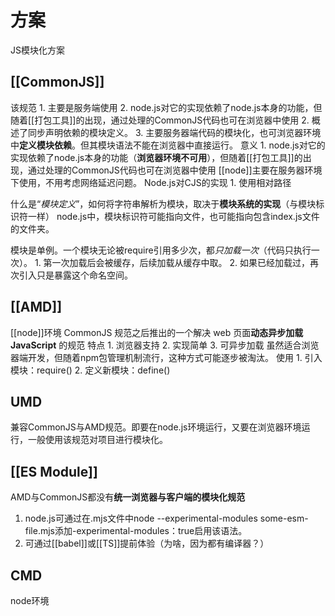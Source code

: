 # 方案
JS模块化方案
## [[CommonJS]] 
该规范
	1. 主要是服务端使用
		2. node.js对它的实现依赖了node.js本身的功能，但随着[[打包工具]]的出现，通过处理的CommonJS代码也可在浏览器中使用
	2. 概述了同步声明依赖的模块定义。
	3. 主要服务器端代码的模块化，也可浏览器环境中**定义模块依赖**。但其模块语法不能在浏览器中直接运行。
意义
	1. 
node.js对它的实现依赖了node.js本身的功能（**浏览器环境不可用**），但随着[[打包工具]]的出现，通过处理的CommonJS代码也可在浏览器中使用
[[node]]主要在服务器环境下使用，不用考虑网络延迟问题。
Node.js对CJS的实现
	1. 使用相对路径



什么是“*模块定义*”，如何将字符串解析为模块，取决于**模块系统的实现**（与模块标识符一样）
	node.js中，模块标识符可能指向文件，也可能指向包含index.js文件的文件夹。

模块是单例。一个模块无论被require引用多少次，都*只加载一次*（代码只执行一次）。
	1. 第一次加载后会被缓存，后续加载从缓存中取。
	2. 如果已经加载过，再次引入只是暴露这个命名空间。
## [[AMD]] 
[[node]]环境
CommonJS 规范之后推出的一个解决 web 页面**动态异步加载 JavaScript** 的规范
特点
	1. 浏览器支持
	2. 实现简单
	3. 可异步加载
虽然适合浏览器端开发，但随着npm包管理机制流行，这种方式可能逐步被淘汰。
使用
	1. 引入模块：require()
	2. 定义新模块：define()
## UMD
兼容CommonJS与AMD规范。即要在node.js环境运行，又要在浏览器环境运行，一般使用该规范对项目进行模块化。
## [[ES Module]] 
AMD与CommonJS都没有**统一浏览器与客户端的模块化规范**
1. node.js可通过在.mjs文件中node --experimental-modules some-esm-file.mjs添加-experimental-modules：true启用该语法。
2. 可通过[[babel]]或[[TS]]提前体验（为啥，因为都有编译器？）
## CMD
node环境
